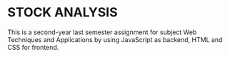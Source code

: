 # STOCK ANALYSIS
This is a second-year last semester assignment for subject Web Techniques and Applications by using JavaScript as backend, HTML and CSS for frontend.
